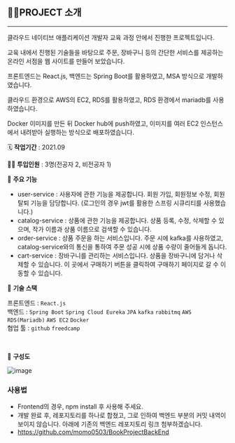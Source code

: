 ## 👩‍🏫PROJECT 소개

---

클라우드 네이티브 애플리케이션 개발자 교육 과정 안에서 진행한 프로젝트입니다.

교육 내에서 진행된 기술들을 바탕으로 주문, 장바구니 등의 간단한 서비스를 제공하는 온라인 서점을 웹 사이트를 만들어 보았습니다.

프론트엔드는 React.js, 백엔드는 Spring Boot를 활용하였고, MSA 방식으로 개발하였습니다. 

클라우드 환경으로 AWS의 EC2, RDS를 활용하였고, RDS 환경에서 mariadb를 사용하였습니다.

Docker 이미지를 만든 뒤 Docker hub에 push하였고, 이미지를 여러 EC2 인스턴스에서 내려받아 실행하는 방식으로 배포하였습니다.

🗓️ **작업기간** : 2021.09

👨‍💻 **투입인원** : 3명(전공자 2, 비전공자 1)

📒 **주요 기능** 

- user-service : 사용자에 관한 기능을 제공합니다. 회원 가입, 회원정보 수정, 회원 탈퇴 기능을 담당합니다. (로그인의 경우 jwt를 활용한 스프링 시큐리티를 사용했습니다.)
- catalog-service : 상품에 관한 기능을 제공합니다. 상품 등록, 수정, 삭제할 수 있으며, 작가 이름과 상품 이름으로 검색할 수 있습니다.
- order-service : 상품 주문을 하는 서비스입니다. 주문 시에 kafka를 사용하였고, catalog-service와의 통신을 통하여 주문 성공 시에 상품 수량이 줄어들게 돕니다.
- cart-service : 장바구니를 관리하는 서비스입니다. 상품을 장바구니에 담거나 삭제할 수 있습니다. 이 곳에서 구매하기 버튼을 클릭하여 구매하기 페이지로 갈 수 이동할 수 있습니다.

🌱 **기술 스택**

프론트엔드 : `React.js`  
백엔드 : `Spring Boot` `Spring Cloud Eureka` `JPA` `kafka` `rabbitmq` `AWS RDS(Mariadb)` `AWS EC2` `Docker`  
협업 툴 : `github` `freedcamp`  

<br/>

🌱 **구성도**

![image](https://user-images.githubusercontent.com/46596758/150811005-3e525214-4716-4d13-85d0-70ad29c22aa8.png)


### 사용법
- Frontend의 경우, npm install 후 사용해 주세요.
- 개발 완료 후, 레포지토리를 하나로 합쳤고, 그로 인하여 백엔드 부분의 커밋 내역이 보이지 않습니다. 아래에 기존의 백엔드 레포지토리 링크 첨부하겠습니다.
- https://github.com/momo0503/BookProjectBackEnd



